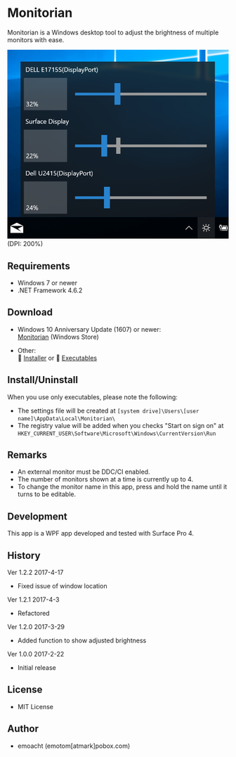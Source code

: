 ﻿# Monitorian

Monitorian is a Windows desktop tool to adjust the brightness of multiple monitors with ease.

![Screenshot](Images/Screenshot2.png)<br>
(DPI: 200%)

## Requirements

 * Windows 7 or newer
 * .NET Framework 4.6.2

## Download

 * Windows 10 Anniversary Update (1607) or newer:<br>
[Monitorian](https://www.microsoft.com/store/apps/9nw33j738bl0) (Windows Store)

 * Other:<br>
:floppy_disk: [Installer](https://github.com/emoacht/Monitorian/releases/download/1.2.2-Installer/MonitorianInstaller122.zip) or :floppy_disk: [Executables](https://github.com/emoacht/Monitorian/releases/download/1.2.2-Executables/Monitorian122.zip)

## Install/Uninstall

When you use only executables, please note the following:

 - The settings file will be created at `[system drive]\Users\[user name]\AppData\Local\Monitorian\`
 - The registry value will be added when you checks "Start on sign on" at `HKEY_CURRENT_USER\Software\Microsoft\Windows\CurrentVersion\Run`

## Remarks

 - An external monitor must be DDC/CI enabled.
 - The number of monitors shown at a time is currently up to 4.
 - To change the monitor name in this app, press and hold the name until it turns to be editable.

## Development

This app is a WPF app developed and tested with Surface Pro 4.

## History

Ver 1.2.2 2017-4-17

 - Fixed issue of window location

Ver 1.2.1 2017-4-3

 - Refactored

Ver 1.2.0 2017-3-29

 - Added function to show adjusted brightness

Ver 1.0.0 2017-2-22

 - Initial release

## License

 - MIT License

## Author

 - emoacht (emotom[atmark]pobox.com)
